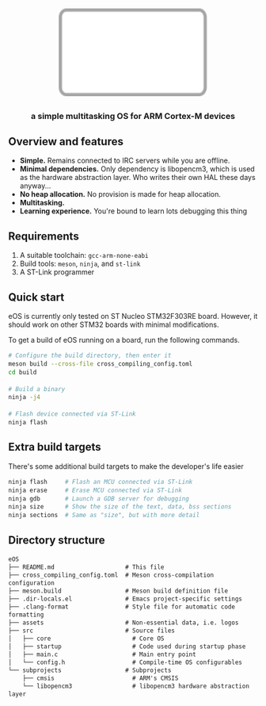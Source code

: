 <h1 align="center">
    <img
        width="300"
        alt="eOS"
        src="assets/eOS-logo.svg">
</h1>

<h3 align="center">
    a simple multitasking OS for ARM Cortex-M devices
</h3>

## Overview and features

* **Simple.** Remains connected to IRC servers while you are offline.
* **Minimal dependencies.** Only dependency is libopencm3, which is used as the hardware abstraction layer. Who writes their own HAL these days anyway...
* **No heap allocation.** No provision is made for heap allocation.
* **Multitasking.**
* **Learning experience.** You're bound to learn lots debugging this thing

## Requirements

1. A suitable toolchain: `gcc-arm-none-eabi`
2. Build tools: `meson`, `ninja`, and `st-link`
3. A ST-Link programmer

## Quick start

eOS is currently only tested on ST Nucleo STM32F303RE board.
However, it should work on other STM32 boards with minimal modifications.

To get a build of eOS running on a board, run the following commands.


```sh
# Configure the build directory, then enter it
meson build --cross-file cross_compiling_config.toml
cd build

# Build a binary
ninja -j4

# Flash device connected via ST-Link
ninja flash
```

## Extra build targets

There's some additional build targets to make the developer's life easier

```sh
ninja flash     # Flash an MCU connected via ST-Link
ninja erase     # Erase MCU connected via ST-Link
ninja gdb       # Launch a GDB server for debugging
ninja size      # Show the size of the text, data, bss sections
ninja sections  # Same as "size", but with more detail
```

## Directory structure

```
eOS
├── README.md                    # This file
├── cross_compiling_config.toml  # Meson cross-compilation configuration
├── meson.build                  # Meson build definition file
├── .dir-locals.el               # Emacs project-specific settings
├── .clang-format                # Style file for automatic code formatting
├── assets                       # Non-essential data, i.e. logos
├── src                          # Source files
│   ├── core                       # Core OS
│   ├── startup                    # Code used during startup phase
│   ├── main.c                     # Main entry point
│   └── config.h                   # Compile-time OS configurables
└── subprojects                  # Subprojects
    ├── cmsis                      # ARM's CMSIS
    └── libopencm3                 # libopencm3 hardware abstraction layer
```
